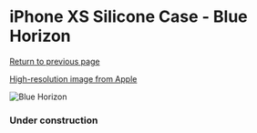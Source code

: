 # iPhone XS Silicone Case - Blue Horizon

[Return to previous page](/iphone_x)

[High-resolution image from Apple](https://store.storeimages.cdn-apple.com/8756/as-images.apple.com/is/MTF92?wid=4500&hei=4500&fmt=png)

<div style="width: 384px"><img src="/everypreview/MTF92.png" alt="Blue Horizon"></div>

### Under construction
